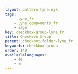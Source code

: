 ```yaml
---
layout: pattern-lyne.njk
tags: 
    - lyne_fr
    - lyne_components_fr
    - page
key: checkbox-group-lyne_fr
title: Checkbox-Group
parent: checkbox-folder-lyne_fr
keywords: checkbox-group
order: 140
availablelanguages: 
    - de
    - en
---
```

